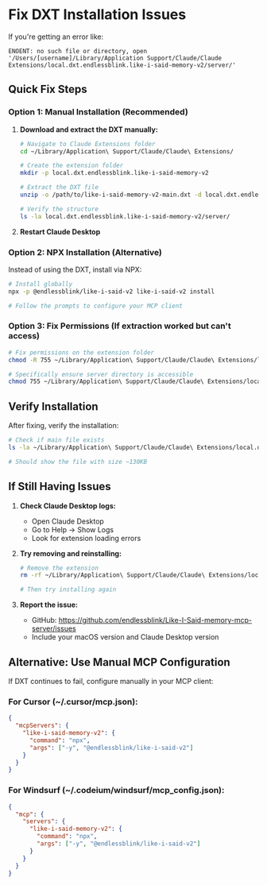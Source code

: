 # Fix DXT Installation Issues

If you're getting an error like:
```
ENOENT: no such file or directory, open '/Users/[username]/Library/Application Support/Claude/Claude Extensions/local.dxt.endlessblink.like-i-said-memory-v2/server/'
```

## Quick Fix Steps

### Option 1: Manual Installation (Recommended)

1. **Download and extract the DXT manually:**
   ```bash
   # Navigate to Claude Extensions folder
   cd ~/Library/Application\ Support/Claude/Claude\ Extensions/
   
   # Create the extension folder
   mkdir -p local.dxt.endlessblink.like-i-said-memory-v2
   
   # Extract the DXT file
   unzip -o /path/to/like-i-said-memory-v2-main.dxt -d local.dxt.endlessblink.like-i-said-memory-v2/
   
   # Verify the structure
   ls -la local.dxt.endlessblink.like-i-said-memory-v2/server/
   ```

2. **Restart Claude Desktop**

### Option 2: NPX Installation (Alternative)

Instead of using the DXT, install via NPX:

```bash
# Install globally
npx -p @endlessblink/like-i-said-v2 like-i-said-v2 install

# Follow the prompts to configure your MCP client
```

### Option 3: Fix Permissions (If extraction worked but can't access)

```bash
# Fix permissions on the extension folder
chmod -R 755 ~/Library/Application\ Support/Claude/Claude\ Extensions/local.dxt.endlessblink.like-i-said-memory-v2/

# Specifically ensure server directory is accessible
chmod 755 ~/Library/Application\ Support/Claude/Claude\ Extensions/local.dxt.endlessblink.like-i-said-memory-v2/server/
```

## Verify Installation

After fixing, verify the installation:

```bash
# Check if main file exists
ls -la ~/Library/Application\ Support/Claude/Claude\ Extensions/local.dxt.endlessblink.like-i-said-memory-v2/server/mcp-server-dxt-optimized.js

# Should show the file with size ~130KB
```

## If Still Having Issues

1. **Check Claude Desktop logs:**
   - Open Claude Desktop
   - Go to Help → Show Logs
   - Look for extension loading errors

2. **Try removing and reinstalling:**
   ```bash
   # Remove the extension
   rm -rf ~/Library/Application\ Support/Claude/Claude\ Extensions/local.dxt.endlessblink.like-i-said-memory-v2/
   
   # Then try installing again
   ```

3. **Report the issue:**
   - GitHub: https://github.com/endlessblink/Like-I-Said-memory-mcp-server/issues
   - Include your macOS version and Claude Desktop version

## Alternative: Use Manual MCP Configuration

If DXT continues to fail, configure manually in your MCP client:

### For Cursor (~/.cursor/mcp.json):
```json
{
  "mcpServers": {
    "like-i-said-memory-v2": {
      "command": "npx",
      "args": ["-y", "@endlessblink/like-i-said-v2"]
    }
  }
}
```

### For Windsurf (~/.codeium/windsurf/mcp_config.json):
```json
{
  "mcp": {
    "servers": {
      "like-i-said-memory-v2": {
        "command": "npx",
        "args": ["-y", "@endlessblink/like-i-said-v2"]
      }
    }
  }
}
```